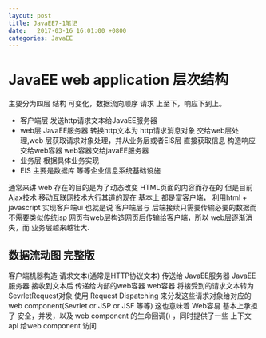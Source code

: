 ```yaml
---
layout: post
title: JavaEE7-1笔记
date:   2017-03-16 16:01:00 +0800
categories: JavaEE
---
```


# JavaEE web application 层次结构

主要分为四层 结构 可变化，数据流向顺序 请求  上至下，响应下到上。
- 客户端层  发送http请求文本给JavaEE服务器
- web层   JavaEE服务器 转换http文本为 http请求消息对象 交给web层处理,web 层获取请求对象处理，并从业务层或者EIS层 直接获取信息 构造响应交给web容器 web容器交给javaEE服务器
- 业务层   根据具体业务实现 
- EIS    主要是数据库 等等企业信息系统基础设施


通常来讲 web 存在的目的是为了动态改变 HTML页面的内容而存在的
但是目前Ajax技术 移动互联网技术大行其道的现在
基本上 都是富客户端， 利用html + javascript 实现客户端ui 也就是说 客户端层与 后端接续只需要传输必要的数据而不需要类似传统jsp 网页有web层构造网页后传输给客户端，所以 web层逐渐消失，而
业务层越来越壮大.


## 数据流动图 完整版

客户端机器构造  请求文本(通常是HTTP协议文本)
传送给 JavaEE服务器 JavaEE服务器 接收到文本后
传递给内部的web容器 web容器 将接受到的请求文本转为SevrletRequest对象 使用 Request Dispatching 来分发这些请求对象给对应的web component(Sevrlet or JSP or JSF 等等)
这也意味着 Web容易 基本上承担了 安全，并发，以及 web component 的生命回调() ，同时提供了一些 上下文api 给web component 访问

